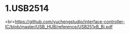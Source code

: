 # 1.USB2514
<br\>https://github.com/yuchengstudio/interface-controller-IC/blob/master/USB_HUB/reference/USB251xB_Bi.pdf

